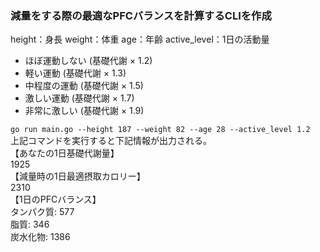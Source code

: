 ### 減量をする際の最適なPFCバランスを計算するCLIを作成
height：身長
weight：体重
age：年齢
  active_level：1日の活動量
* ほぼ運動しない (基礎代謝 × 1.2)
* 軽い運動 (基礎代謝 × 1.3) 
* 中程度の運動 (基礎代謝 × 1.5)
* 激しい運動 (基礎代謝 × 1.7)
* 非常に激しい (基礎代謝 × 1.9)

`go run main.go --height 187 --weight 82 --age 28 --active_level 1.2`  
上記コマンドを実行すると下記情報が出力される。  
【あなたの1日基礎代謝量】  
 1925  
【減量時の1日最適摂取カロリー】  
 2310  
【1日のPFCバランス】  
 タンパク質: 577  
 脂質: 346  
 炭水化物: 1386  
